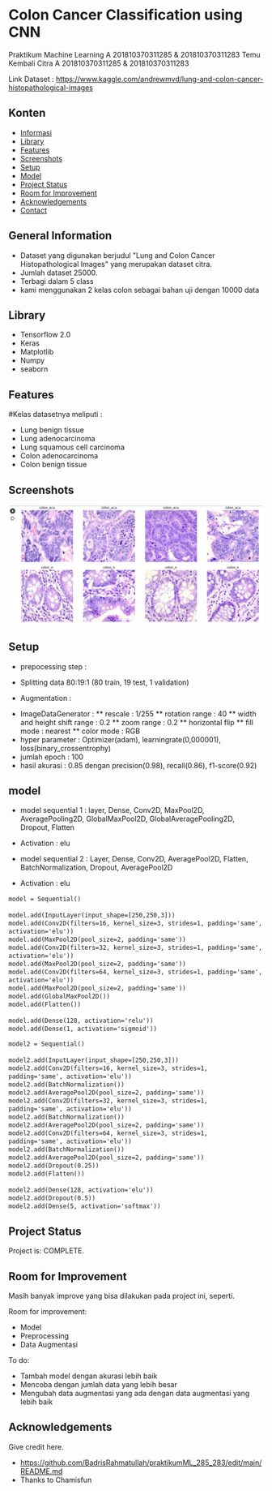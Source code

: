 # Colon Cancer Classification using CNN

Praktikum Machine Learning A 201810370311285 & 201810370311283
Temu Kembali Citra A 201810370311285 & 201810370311283

Link Dataset : https://www.kaggle.com/andrewmvd/lung-and-colon-cancer-histopathological-images


## Konten
* [Informasi](#general-information)
* [Library](#technologies-used)
* [Features](#features)
* [Screenshots](#screenshots)
* [Setup](#setup)
* [Model](#model)
* [Project Status](#project-status)
* [Room for Improvement](#room-for-improvement)
* [Acknowledgements](#acknowledgements)
* [Contact](#contact)
<!-- * [License](#license) -->


## General Information
- Dataset yang digunakan berjudul "Lung and Colon Cancer Histopathological Images" yang merupakan dataset citra.
- Jumlah dataset 25000.
- Terbagi dalam 5 class
- kami menggunakan 2 kelas colon sebagai bahan uji dengan 10000 data

<!-- You don't have to answer all the questions - just the ones relevant to your project. -->


## Library
- Tensorflow 2.0
- Keras
- Matplotlib
- Numpy
- seaborn


## Features
#Kelas datasetnya meliputi : 
- Lung benign tissue
- Lung adenocarcinoma
- Lung squamous cell carcinoma
- Colon adenocarcinoma
- Colon benign tissue


## Screenshots
![Example screenshot](./img/sscolon.png)
<!-- If you have screenshots you'd like to share, include them here. -->


## Setup
- prepocessing step :
* Splitting data 80:19:1 (80 train, 19 test, 1 validation)
- Augmentation :
* ImageDataGenerator : 
** rescale : 1/255
** rotation range : 40
** width and height shift range : 0.2
** zoom range : 0.2
** horizontal flip
** fill mode : nearest
** color mode : RGB
* hyper parameter : Optimizer(adam), learningrate(0,000001), loss(binary_crossentrophy)
* jumlah epoch : 100
* hasil akurasi : 0.85 dengan precision(0.98), recall(0.86), f1-score(0.92)




## model
- model sequential 1 : layer, Dense, Conv2D, MaxPool2D, AveragePooling2D, GlobalMaxPool2D, GlobalAveragePooling2D, Dropout, Flatten
- Activation : elu

- model sequential 2 : Layer, Dense, Conv2D, AveragePool2D, Flatten, BatchNormalization, Dropout, AveragePool2D
- Activation : elu 
```
model = Sequential() 

model.add(InputLayer(input_shape=[250,250,3])) 
model.add(Conv2D(filters=16, kernel_size=3, strides=1, padding='same', activation='elu')) 
model.add(MaxPool2D(pool_size=2, padding='same')) 
model.add(Conv2D(filters=32, kernel_size=3, strides=1, padding='same', activation='elu')) 
model.add(MaxPool2D(pool_size=2, padding='same')) 
model.add(Conv2D(filters=64, kernel_size=3, strides=1, padding='same', activation='elu')) 
model.add(MaxPool2D(pool_size=2, padding='same')) 
model.add(GlobalMaxPool2D()) 
model.add(Flatten()) 

model.add(Dense(128, activation='relu')) 
model.add(Dense(1, activation='sigmoid')) 
```
```
model2 = Sequential()

model2.add(InputLayer(input_shape=[250,250,3]))
model2.add(Conv2D(filters=16, kernel_size=3, strides=1, padding='same', activation='elu'))
model2.add(BatchNormalization())
model2.add(AveragePool2D(pool_size=2, padding='same'))
model2.add(Conv2D(filters=32, kernel_size=3, strides=1, padding='same', activation='elu'))
model2.add(BatchNormalization())
model2.add(AveragePool2D(pool_size=2, padding='same'))
model2.add(Conv2D(filters=64, kernel_size=3, strides=1, padding='same', activation='elu'))
model2.add(BatchNormalization())
model2.add(AveragePool2D(pool_size=2, padding='same'))
model2.add(Dropout(0.25))
model2.add(Flatten())

model2.add(Dense(128, activation='elu'))
model2.add(Dropout(0.5))
model2.add(Dense(5, activation='softmax'))

```
## Project Status
Project is: COMPLETE.


## Room for Improvement
Masih banyak improve yang bisa dilakukan pada project ini, seperti.

Room for improvement:
- Model
- Preprocessing
- Data Augmentasi

To do:
- Tambah model dengan akurasi lebih baik
- Mencoba dengan jumlah data yang lebih besar
- Mengubah data augmentasi yang ada dengan data augmentasi yang lebih baik

## Acknowledgements
Give credit here.
- https://github.com/BadrisRahmatullah/praktikumML_285_283/edit/main/README.md
- Thanks to Chamisfun







